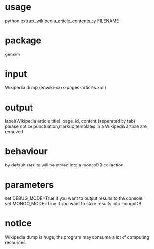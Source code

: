 # usage
python extract_wikipedia_article_contents.py FILENAME  
# package
gensim

# input
Wikipedia dump (enwiki-xxxx-pages-articles.xml)
# output
label(Wikipedia article title), page_id, content (seperated by tab)  
please notice punctuation,markup,templates in a Wikipedia article are removed

# behaviour
by default results will be stored into a mongoDB collection  
# parameters
set DEBUG_MODE=True if you want to output results to the console  
set MONGO_MODE=True if you want to store results into mongoDB
# notice
Wikipedia dump is huge, the program may consume a lot of computing resources 
